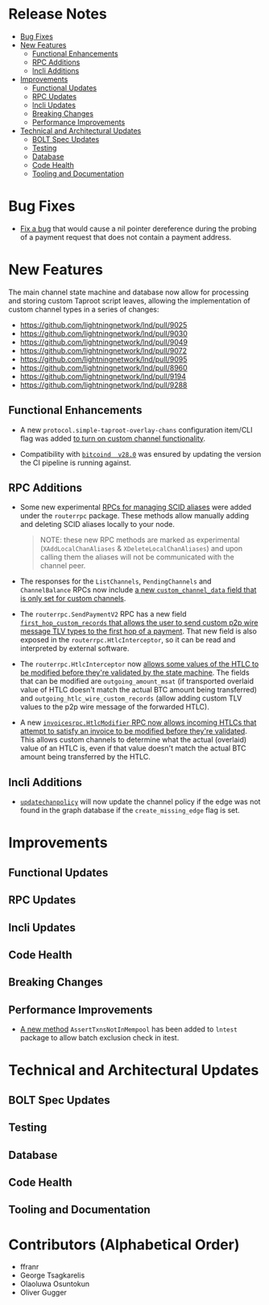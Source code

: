 # Release Notes
- [Bug Fixes](#bug-fixes)
- [New Features](#new-features)
    - [Functional Enhancements](#functional-enhancements)
    - [RPC Additions](#rpc-additions)
    - [lncli Additions](#lncli-additions)
- [Improvements](#improvements)
    - [Functional Updates](#functional-updates)
    - [RPC Updates](#rpc-updates)
    - [lncli Updates](#lncli-updates)
    - [Breaking Changes](#breaking-changes)
    - [Performance Improvements](#performance-improvements)
- [Technical and Architectural Updates](#technical-and-architectural-updates)
    - [BOLT Spec Updates](#bolt-spec-updates)
    - [Testing](#testing)
    - [Database](#database)
    - [Code Health](#code-health)
    - [Tooling and Documentation](#tooling-and-documentation)

# Bug Fixes

* [Fix a bug](https://github.com/lightningnetwork/lnd/pull/9134) that would
  cause a nil pointer dereference during the probing of a payment request that
  does not contain a payment address.

# New Features

The main channel state machine and database now allow for processing and storing
custom Taproot script leaves, allowing the implementation of custom channel
types in a series of changes:
  * https://github.com/lightningnetwork/lnd/pull/9025
  * https://github.com/lightningnetwork/lnd/pull/9030
  * https://github.com/lightningnetwork/lnd/pull/9049
  * https://github.com/lightningnetwork/lnd/pull/9072
  * https://github.com/lightningnetwork/lnd/pull/9095
  * https://github.com/lightningnetwork/lnd/pull/8960
  * https://github.com/lightningnetwork/lnd/pull/9194
  * https://github.com/lightningnetwork/lnd/pull/9288

## Functional Enhancements

* A new `protocol.simple-taproot-overlay-chans` configuration item/CLI flag was
  added [to turn on custom channel
  functionality](https://github.com/lightningnetwork/lnd/pull/8960).

* Compatibility with [`bitcoind 
  v28.0`](https://github.com/lightningnetwork/lnd/pull/9059) was ensured by
  updating the version the CI pipeline is running against.

## RPC Additions

* Some new experimental [RPCs for managing SCID
  aliases](https://github.com/lightningnetwork/lnd/pull/8960) were added under
  the `routerrpc` package. These methods allow manually adding and deleting SCID
  aliases locally to your node.
  > NOTE: these new RPC methods are marked as experimental
  (`XAddLocalChanAliases` & `XDeleteLocalChanAliases`) and upon calling
  them the aliases will not be communicated with the channel peer.

* The responses for the `ListChannels`, `PendingChannels` and `ChannelBalance`
  RPCs now include [a new `custom_channel_data` field that is only set for 
  custom channels](https://github.com/lightningnetwork/lnd/pull/8960).

* The `routerrpc.SendPaymentV2` RPC has a new field [`first_hop_custom_records`
  that allows the user to send custom p2p wire message TLV types to the first
  hop of a payment](https://github.com/lightningnetwork/lnd/pull/8960).
  That new field is also exposed in the `routerrpc.HtlcInterceptor`, so it can
  be read and interpreted by external software.

* The `routerrpc.HtlcInterceptor` now [allows some values of the HTLC to be
  modified before they're validated by the state
  machine](https://github.com/lightningnetwork/lnd/pull/8960). The fields that
  can be modified are `outgoing_amount_msat` (if transported overlaid value of
  HTLC doesn't match the actual BTC amount being transferred) and
  `outgoing_htlc_wire_custom_records` (allow adding custom TLV values to the
  p2p wire message of the forwarded HTLC).

* A new [`invoicesrpc.HtlcModifier` RPC now allows incoming HTLCs that attempt
  to satisfy an invoice to be modified before they're
  validated](https://github.com/lightningnetwork/lnd/pull/8960). This allows
  custom channels to determine what the actual (overlaid) value of an HTLC is,
  even if that value doesn't match the actual BTC amount being transferred by
  the HTLC.

## lncli Additions

* [`updatechanpolicy`](https://github.com/lightningnetwork/lnd/pull/8805) will
  now update the channel policy if the edge was not found in the graph
  database if the `create_missing_edge` flag is set.

# Improvements
## Functional Updates
## RPC Updates

## lncli Updates


## Code Health
## Breaking Changes
## Performance Improvements

* [A new method](https://github.com/lightningnetwork/lnd/pull/9195)
  `AssertTxnsNotInMempool` has been added to `lntest` package to allow batch
  exclusion check in itest.

# Technical and Architectural Updates
## BOLT Spec Updates

## Testing
## Database
## Code Health
## Tooling and Documentation

# Contributors (Alphabetical Order)

* ffranr
* George Tsagkarelis
* Olaoluwa Osuntokun
* Oliver Gugger

